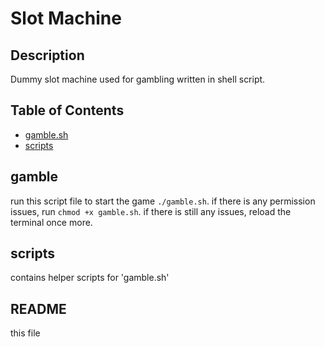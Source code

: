 # Slot Machine

## Description

Dummy slot machine used for gambling written in shell script.

## Table of Contents

- [gamble.sh](#gamble)
- [scripts](#scripts)


## gamble
run this script file to start the game `./gamble.sh`.
if there is any permission issues, run `chmod +x gamble.sh`.
if there is still any issues, reload the terminal once more.

## scripts
contains helper scripts for 'gamble.sh'

## README
this file
